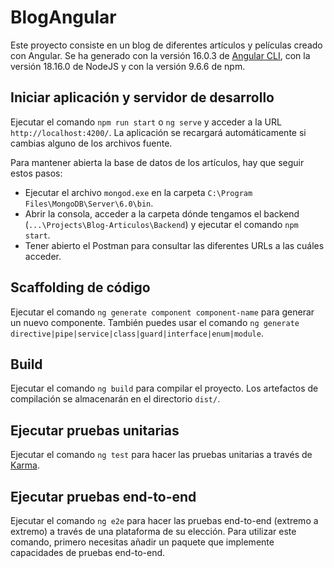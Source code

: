 # BlogAngular

Este proyecto consiste en un blog de diferentes artículos y películas creado con Angular. Se ha generado con la versión 16.0.3 de [Angular CLI](https://github.com/angular/angular-cli), con la versión 18.16.0 de NodeJS y con la versión 9.6.6 de npm.

## Iniciar aplicación y servidor de desarrollo

Ejecutar el comando `npm run start` o `ng serve` y acceder a la URL `http://localhost:4200/`. La aplicación se recargará automáticamente si cambias alguno de los archivos fuente.

Para mantener abierta la base de datos de los artículos, hay que seguir estos pasos:
- Ejecutar el archivo `mongod.exe` en la carpeta `C:\Program Files\MongoDB\Server\6.0\bin`.
- Abrir la consola, acceder a la carpeta dónde tengamos el backend (`...\Projects\Blog-Articulos\Backend`)
  y ejecutar el comando `npm start`.
- Tener abierto el Postman para consultar las diferentes URLs a las cuáles acceder.

## Scaffolding de código

Ejecutar el comando `ng generate component component-name` para generar un nuevo componente. También puedes usar el comando `ng generate directive|pipe|service|class|guard|interface|enum|module`.

## Build

Ejecutar el comando `ng build` para compilar el proyecto. Los artefactos de compilación se almacenarán en el directorio `dist/`.

## Ejecutar pruebas unitarias

Ejecutar el comando `ng test` para hacer las pruebas unitarias a través de [Karma](https://karma-runner.github.io).

## Ejecutar pruebas end-to-end

Ejecutar el comando `ng e2e` para hacer las pruebas end-to-end (extremo a extremo) a través de una plataforma de su elección. Para utilizar este comando, primero necesitas añadir un paquete que implemente capacidades de pruebas end-to-end.